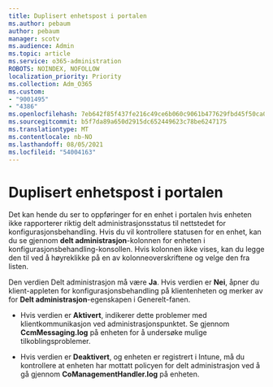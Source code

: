 ```yaml
---
title: Duplisert enhetspost i portalen
ms.author: pebaum
author: pebaum
manager: scotv
ms.audience: Admin
ms.topic: article
ms.service: o365-administration
ROBOTS: NOINDEX, NOFOLLOW
localization_priority: Priority
ms.collection: Adm_O365
ms.custom:
- "9001495"
- "4386"
ms.openlocfilehash: 7eb642f85f437fe216c49ce6b060c9061b477629fbd45f50ca0ef315b8cd32d3
ms.sourcegitcommit: b5f7da89a650d2915dc652449623c78be6247175
ms.translationtype: MT
ms.contentlocale: nb-NO
ms.lasthandoff: 08/05/2021
ms.locfileid: "54004163"
---
```

# <a name="duplicate-device-record-in-the-portal"></a>Duplisert enhetspost i portalen

Det kan hende du ser to oppføringer for en enhet i portalen hvis enheten ikke rapporterer riktig delt administrasjonsstatus til nettstedet for konfigurasjonsbehandling. Hvis du vil kontrollere statusen for en enhet, kan du se gjennom **delt administrasjon**-kolonnen for enheten i konfigurasjonsbehandling-konsollen. Hvis kolonnen ikke vises, kan du legge den til ved å høyreklikke på en av kolonneoverskriftene og velge den fra listen.

Den verdien Delt administrasjon må være **Ja**. Hvis verdien er **Nei**, åpner du klient-appleten for konfigurasjonsbehandling på klientenheten og merker av for **Delt administrasjon**-egenskapen i Generelt-fanen.

- Hvis verdien er **Aktivert**, indikerer dette problemer med klientkommunikasjon ved administrasjonspunktet. Se gjennom **CcmMessaging.log** på enheten for å undersøke mulige tilkoblingsproblemer.

- Hvis verdien er **Deaktivert**, og enheten er registrert i Intune, må du kontrollere at enheten har mottatt policyen for delt administrasjon ved å gå gjennom **CoManagementHandler.log** på enheten.
